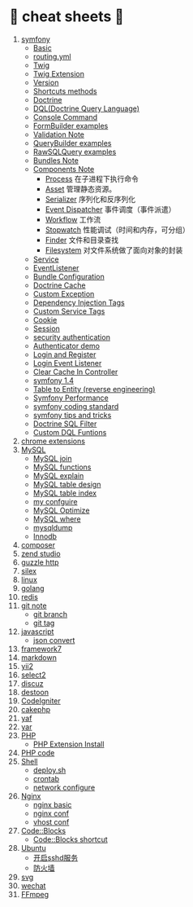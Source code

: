 # :elephant: cheat sheets :memo:

1.  [symfony](src/symfony/README.md "symfony") 
	- [Basic](src/symfony/Basic.md)
	- [routing.yml](src/symfony/routing.yml.md)
	- [Twig](src/symfony/Twig.md)
	- [Twig Extension](src/symfony/TwigExtension.md)
	- [Version](src/symfony/Version.md)
	- [Shortcuts methods](src/symfony/ShortcutsMethods.md)
	- [Doctrine](src/symfony/Doctrine.md)
	- [DQL(Doctrine Query Language)](src/symfony/DQL.md)
	- [Console Command](src/symfony/Console.md)
	- [FormBuilder examples](src/symfony/FormBuilder.md "FormBuilder")
	- [Validation Note](src/symfony/Validation.md) 
	- [QueryBuilder examples](src/symfony/QueryBuilder.md "QueryBuilder")
	- [RawSQLQuery examples](src/symfony/RawSQLQuery.md "RawSQLQuery")  
	- [Bundles Note](src/symfony/Bundles-Note/README.md)  
	- [Components Note](src/symfony/Components/README.md) 
		- [Process](src/symfony/Components/Process.md) 在子进程下执行命令
		- [Asset](src/symfony/Components/Asset.md) 管理静态资源。 
		- [Serializer](src/symfony/Components/Serializer.md) 序列化和反序列化
		- [Event Dispatcher](src/symfony/Components/EventDispatcher.md) 事件调度（事件派遣）
		- [Workflow](src/symfony/Components/Workflow.md) 工作流
		- [Stopwatch](src/symfony/Components/Stopwatch.md) 性能调试（时间和内存，可分组）
		- [Finder](src/symfony/Components/Finder.md) 文件和目录查找
		- [Filesystem](src/symfony/Components/Filesystem.md) 对文件系统做了面向对象的封装
	- [Service](src/symfony/Service.md)
	- [EventListener](src/symfony/EventListener.md)
	- [Bundle Configuration](src/symfony/BundleConfiguration.md)
	- [Doctrine Cache](src/symfony/DoctrineCache.md)
	- [Custom Exception](src/symfony/CustomException.md)
	- [Dependency Injection Tags](src/symfony/DependencyInjectionTags.md)
	- [Custom Service Tags](src/symfony/CustomServiceTags.md)
	- [Cookie](src/symfony/cookie.md)
	- [Session](src/symfony/session.md)
	- [security authentication](src/symfony/security-authentication.md)
	- [Authenticator demo](src/symfony/Authenticator-demo.md)
	- [Login and Register](src/symfony/LoginAndRegister.md)
	- [Login Event Listener](src/symfony/LoginListener.md)
	- [Clear Cache In Controller](src/symfony/ClearCacheInController.md)
	- [symfony 1.4](src/symfony/symfony1.4.md)
	- [Table to Entity (reverse engineering)](src/symfony/TableToEntity(reverse_engineering).md)
	- [Symfony Performance](src/symfony/symfony-performance.md)
	- [symfony coding standard](src/symfony/symfony-coding-standard.md)
	- [symfony tips and tricks](src/symfony/symfony-tips-and-tricks.md)
	- [Doctrine SQL Filter](src/symfony/SQLFilter.md)
	- [Custom DQL Funtions](src/symfony/CustomDQLFunctions.md)
2.  [chrome extensions](src/chrome_extensions.md "chrome extensions")
3.  [MySQL](src/MySQL/README.md "mysql") 
	- [MySQL join](src/MySQL/join.md)
	- [MySQL functions](src/MySQL/functions.md)
	- [MySQL explain](src/MySQL/explain.md)
	- [MySQL table design](src/MySQL/table_design.md)
	- [MySQL table index](src/MySQL/table_index.md)
	- [my confguire](src/MySQL/my_confguire.md)
	- [MySQL Optimize](src/MySQL/optimize.md)
	- [MySQL where](src/MySQL/where.md)
	- [mysqldump](src/MySQL/mysqldump.md)
	- [Innodb](src/MySQL/Innodb.md)
4.  [composer](src/composer.md "mysql") 
5.  [zend studio](src/zend_studio.md "zend studio")
6.  [guzzle http](src/guzzlehttp.md "guzzle http")
7.  [silex](src/silex.md "silex")
8.  [linux](src/linux.md "linux")
9.  [golang](src/golang.md "golang")
10. [redis](src/redis.md "redis")
11. [git note](src/git/README.md "git")
	- [git branch](src/git/branch.md)
	- [git tag](src/git/tag.md)
12. [javascript](src/javascript.md "javascript")
	- [json convert](json.md)
13. [framework7](src/framework7.md "framework7")
14. [markdown](src/markdown.md "markdown")
15. [yii2](src/yii2.md)
16. [select2](src/select2.md)
17. [discuz](src/discuz.md)
18. [destoon](src/destoon.md)
19. [CodeIgniter](src/CodeIgniter.md)
20. [cakephp](src/cakephp.md)
21. [yaf](src/yaf.md)
22. [yar](src/yar.md)
23. [PHP](src/php.md)
	- [PHP Extension Install](src/PHP/php-extension-install.md)
24. [PHP code](src/php_code.md)
25. [Shell](src/Shell/README.md)
	- [deploy.sh](src/Shell/deploy.sh.md)
	- [crontab](src/Shell/crontab.md)
	- [network configure](src/Shell/network_configure.md)
26. [Nginx](src/nginx.md)
	- [nginx basic](src/Nginx/nginx_basic.md)
	- [nginx conf](src/Nginx/nginx.conf.md)
	- [vhost conf](src/Nginx/vhost.md)
27. [Code::Blocks](CodeBlocks.md)
	- [Code::Blocks shortcut](src/CodeBlocks/shortcut.md)
28. [Ubuntu](src/Ubuntu/README.md)
	- [开启sshd服务](src/Ubuntu/sshd.md)
	- [防火墙](src/Ubuntu/firewall.md)
29. [svg](src/svg.md)
30. [wechat](src/wechat/README.md)
31. [FFmpeg](src/FFmpeg.md)